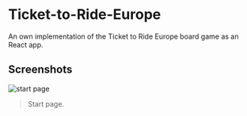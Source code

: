 # Ticket-to-Ride-Europe
An own implementation of the Ticket to Ride Europe board game as an React app.

## Screenshots
![start page](start_page.png)

> Start page.
